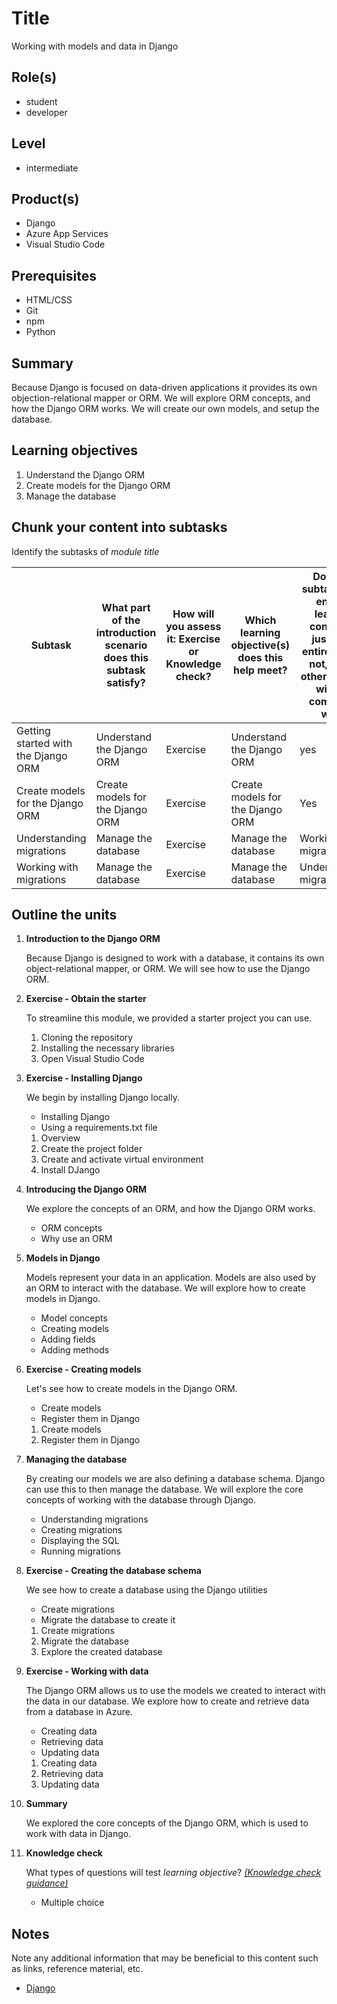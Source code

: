 # Title

Working with models and data in Django

## Role(s)

- student
- developer

## Level

- intermediate

## Product(s)

- Django
- Azure App Services
- Visual Studio Code

## Prerequisites

- HTML/CSS
- Git
- npm
- Python

## Summary

Because Django is focused on data-driven applications it provides its own objection-relational mapper or ORM. We will explore ORM concepts, and how the Django ORM works. We will create our own models, and setup the database.

## Learning objectives

1. Understand the Django ORM
2. Create models for the Django ORM
3. Manage the database

## Chunk your content into subtasks

Identify the subtasks of *module title*

| Subtask | What part of the introduction scenario does this subtask satisfy? | How will you assess it: **Exercise or Knowledge check**? | Which learning objective(s) does this help meet? | Does the subtask have enough learning content to justify an entire unit? If not, which other subtask will you combine it with? |
| ---- | ---- | ---- | ---- | ---- |
| Getting started with the Django ORM | Understand the Django ORM | Exercise | Understand the Django ORM | yes |
| Create models for the Django ORM | Create models for the Django ORM | Exercise | Create models for the Django ORM | Yes |
| Understanding migrations | Manage the database | Exercise | Manage the database | Working with migrations |
| Working with migrations | Manage the database | Exercise | Manage the database | Understanding migrations |

## Outline the units

1. **Introduction to the Django ORM**

    Because Django is designed to work with a database, it contains its own object-relational mapper, or ORM. We will see how to use the Django ORM.

1. **Exercise - Obtain the starter**

    To streamline this module, we provided a starter project you can use.

    1. Cloning the repository
    2. Installing the necessary libraries
    3. Open Visual Studio Code

1. **Exercise - Installing Django**

    We begin by installing Django locally.

    - Installing Django
    - Using a requirements.txt file

    1. Overview
    2. Create the project folder
    3. Create and activate virtual environment
    4. Install DJango

1. **Introducing the Django ORM**

    We explore the concepts of an ORM, and how the Django ORM works.

    - ORM concepts
    - Why use an ORM

1. **Models in Django**

    Models represent your data in an application. Models are also used by an ORM to interact with the database. We will explore how to create models in Django.

    - Model concepts
    - Creating models
    - Adding fields
    - Adding methods

1. **Exercise - Creating models**

    Let's see how to create models in the Django ORM.

    - Create models
    - Register them in Django

    1. Create models
    2. Register them in Django

1. **Managing the database**

    By creating our models we are also defining a database schema. Django can use this to then manage the database. We will explore the core concepts of working with the database through Django.

    - Understanding migrations
    - Creating migrations
    - Displaying the SQL
    - Running migrations

1. **Exercise - Creating the database schema**

    We see how to create a database using the Django utilities
    
    - Create migrations
    - Migrate the database to create it

    1. Create migrations
    2. Migrate the database
    3. Explore the created database

1. **Exercise - Working with data**

    The Django ORM allows us to use the models we created to interact with the data in our database. We explore how to create and retrieve data from a database in Azure.

    - Creating data
    - Retrieving data
    - Updating data

    1. Creating data
    2. Retrieving data
    3. Updating data

1. **Summary**

    We explored the core concepts of the Django ORM, which is used to work with data in Django.

1. **Knowledge check**

    What types of questions will test *learning objective*? *[(Knowledge check guidance)](https://review.docs.microsoft.com/learn-docs/docs/id-guidance-knowledge-check)*

    - Multiple choice

## Notes

Note any additional information that may be beneficial to this content such as links, reference material, etc.

- [Django](https://docs.djangoproject.com/)

